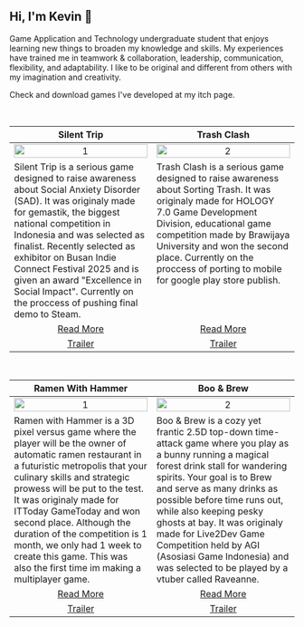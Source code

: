 Hi, I'm Kevin 👋
---
Game Application and Technology undergraduate student that enjoys learning new things to broaden my knowledge and skills. My experiences have trained me in teamwork & collaboration, leadership, communication, flexibility, and adaptability. I like to be original and different from others with my imagination and creativity.

Check and download games I've developed at my itch page.

<br>

<table width="100%">
  <thead>
    <tr>
      <th width="50%" align="center"><a>Silent Trip </a></th> <!--tittle-->
      <th width="50%" align="center"><a>Trash Clash</a></th> <!--tittle-->
    </tr>
  </thead>
  <tbody>
    <tr>
      <td align="center">
        <img src="https://github.com/kevinncandra/kevinncandra/blob/main/gif/silenttrip.gif" alt="1" style="width:100%;height:auto;">
      </td>
      <td align="center">
        <img src="https://github.com/kevinncandra/kevinncandra/blob/main/gif/trashclash.gif" alt="2" style="width:100%;height:auto;">
      </td>
    </tr>
    <tr>
      <td valign="text-top">Silent Trip is a serious game designed to raise awareness about Social Anxiety Disorder (SAD). It was originaly made for gemastik, the biggest national competition in Indonesia and was selected as finalist. Recently selected as exhibitor on Busan Indie Connect Festival 2025 and is given an award "Excellence in Social Impact". Currently on the proccess of pushing final demo to Steam.</td> <!--desc-->
      <td valign="text-top">Trash Clash is a serious game designed to raise awareness about Sorting Trash. It was originaly made for HOLOGY 7.0 Game Development Division, educational game competition made by Brawijaya University and won the second place. Currently on the proccess of porting to mobile for google play store publish.</td> <!--desc-->
    </tr>
    <tr>
      <td align="center"><a href="[https://bawang-studio.itch.io/silenttrip">Read More</a></td> <!--link1-->
      <td align="center"><a href="https://bawang-studio.itch.io/trashclash">Read More</a></td> <!--link2-->
    </tr>
    <tr>
      <td align="center"><a href="https://www.youtube.com/watch?v=d3_CmAr2i6A">Trailer</a></td> <!--link1-->
      <td align="center"><a href="https://www.youtube.com/watch?v=AadEE58G5Es">Trailer</a></td> <!--link2-->
    </tr>
  </tbody>
</table>


<br>


<table width="100%">
  <thead>
    <tr>
      <th width="50%" align="center"><a>Ramen With Hammer</a></th> <!--tittle 3-->
      <th width="50%" align="center"><a>Boo & Brew</a></th> <!--tittle 4-->
    </tr>
  </thead>
  <tbody>
    <tr>
      <td align="center">
        <img src="https://github.com/kevinncandra/kevinncandra/blob/main/gif/ramenwithhammer.gif" alt="1" style="width:100%;height:auto;">
      </td>
      <td align="center">
        <img src="https://github.com/kevinncandra/kevinncandra/blob/main/gif/booandbrew.gif" alt="2" style="width:100%;height:auto;">
      </td>
    </tr>
    <tr>
      <td valign="text-top">Ramen with Hammer is a 3D pixel versus game where the player will be the owner of automatic ramen restaurant in a futuristic metropolis that your culinary skills and strategic prowess will be put to the test. It was originaly made for ITToday GameToday and won second place. Although the duration of the competition is 1 month, we only had 1 week to create this game. This was also the first time im making a multiplayer game.</td> <!--desc-->
      <td valign="text-top">Boo & Brew is a cozy yet frantic 2.5D top-down time-attack game where you play as a bunny running a magical forest drink stall for wandering spirits. Your goal is to Brew and serve as many drinks as possible before time runs out, while also keeping pesky ghosts at bay. It was originaly made for Live2Dev Game Competition held by AGI (Asosiasi Game Indonesia) and was selected to be played by a vtuber called Raveanne.</td> <!--desc-->
    </tr>
    <tr>
      <td align="center"><a href="https://guyonkalem.itch.io/ramen-with-hammer">Read More</a></td> <!--link 3-->
      <td align="center"><a href="https://bawang-studio.itch.io/boonbrew">Read More</a></td> <!--link 4-->
    </tr>
    <tr>
      <td align="center"><a href="https://www.youtube.com/watch?v=ZH6t5Sbo2k8">Trailer</a></td> <!--link 3-->
      <td align="center"><a href="https://youtu.be/QMv5hXCOqKs?t=15736">Trailer</a></td> <!--link 4-->
    </tr>
  </tbody>
</table>
